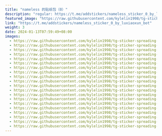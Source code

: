 ```yaml
---
title: "nameless 的贴纸包（0）"
description: "regular: https://t.me/addstickers/nameless_sticker_0_by_luxiaoxun_bot"
featured_image: "https://raw.githubusercontent.com/kylelin1998/tg-sticker-spreading-worldwide-images/main/img/3b448ae0-bfc7-41a7-892c-2d49e8449932.jpg"
link: "https://t.me/addstickers/nameless_sticker_0_by_luxiaoxun_bot"
weight: 3
date: 2024-01-13T07:59:49+08:00
images:
  - https://raw.githubusercontent.com/kylelin1998/tg-sticker-spreading-worldwide-images/main/img/3b448ae0-bfc7-41a7-892c-2d49e8449932.jpg
  - https://raw.githubusercontent.com/kylelin1998/tg-sticker-spreading-worldwide-images/main/img/911d24c3-64e2-4aa0-a0f9-6b158959d27d.jpg
  - https://raw.githubusercontent.com/kylelin1998/tg-sticker-spreading-worldwide-images/main/img/97758752-485f-4e0c-86a6-2d7ef41f2110.jpg
  - https://raw.githubusercontent.com/kylelin1998/tg-sticker-spreading-worldwide-images/main/img/33f78d4b-b926-4e93-a451-72fc08a7aec5.jpg
  - https://raw.githubusercontent.com/kylelin1998/tg-sticker-spreading-worldwide-images/main/img/e27f0d05-3d9d-4fda-bd80-bf0560aad006.jpg
  - https://raw.githubusercontent.com/kylelin1998/tg-sticker-spreading-worldwide-images/main/img/0d9fe123-42b4-4440-8800-d770221e072f.jpg
  - https://raw.githubusercontent.com/kylelin1998/tg-sticker-spreading-worldwide-images/main/img/f5035af7-6ff0-4351-bec6-29f04212ca5a.jpg
  - https://raw.githubusercontent.com/kylelin1998/tg-sticker-spreading-worldwide-images/main/img/495744e9-fb19-4378-ab6c-3e6b912f192f.jpg
  - https://raw.githubusercontent.com/kylelin1998/tg-sticker-spreading-worldwide-images/main/img/ba57569d-844a-4a6c-b3e4-7f496162f587.jpg
  - https://raw.githubusercontent.com/kylelin1998/tg-sticker-spreading-worldwide-images/main/img/9a2a242b-e4d4-441e-a0d9-9ab441599bb6.jpg
  - https://raw.githubusercontent.com/kylelin1998/tg-sticker-spreading-worldwide-images/main/img/5f929395-4fa4-4bcc-b050-1b728c956238.jpg
  - https://raw.githubusercontent.com/kylelin1998/tg-sticker-spreading-worldwide-images/main/img/31a4dc84-f8b3-4356-a422-9cc758a5b023.jpg
  - https://raw.githubusercontent.com/kylelin1998/tg-sticker-spreading-worldwide-images/main/img/d96bfc75-806b-4c46-babc-263dd56eb64f.jpg
  - https://raw.githubusercontent.com/kylelin1998/tg-sticker-spreading-worldwide-images/main/img/bd37e5fc-0857-48ee-a44a-80147f343872.jpg
  - https://raw.githubusercontent.com/kylelin1998/tg-sticker-spreading-worldwide-images/main/img/1e5867b9-d0b8-4a66-9011-902cbaefad38.jpg
  - https://raw.githubusercontent.com/kylelin1998/tg-sticker-spreading-worldwide-images/main/img/38de0917-4485-4426-9c1e-14e26b9e46eb.jpg
  - https://raw.githubusercontent.com/kylelin1998/tg-sticker-spreading-worldwide-images/main/img/2f2b5740-396d-423c-91d2-bbe0f5531a4b.jpg
  - https://raw.githubusercontent.com/kylelin1998/tg-sticker-spreading-worldwide-images/main/img/11d71fe6-e0b6-4a20-8c86-a783a5bd89d4.jpg
  - https://raw.githubusercontent.com/kylelin1998/tg-sticker-spreading-worldwide-images/main/img/a0d528fb-72eb-4381-af1f-16ce98606037.jpg
  - https://raw.githubusercontent.com/kylelin1998/tg-sticker-spreading-worldwide-images/main/img/9fbfedf2-5b2c-4a57-a08d-9f8668c45d51.jpg
---
```

